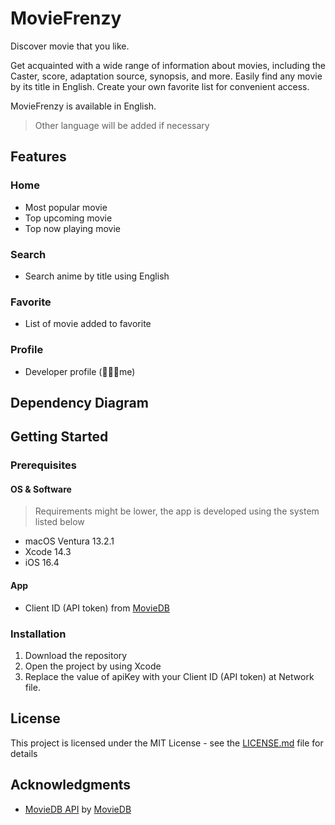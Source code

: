 <!-- ![Yume](readme/feature-graphic.jpg "Yume") -->

# MovieFrenzy
Discover movie that you like.

Get acquainted with a wide range of information about movies, including the Caster, score, adaptation source, synopsis, and more. Easily find any movie by its title in English. Create your own favorite list for convenient access.

MovieFrenzy is available in English.
> Other language will be added if necessary

## Features
<p align="center">
<!--  <img src="readme/screen-1.jpg" width="19%">
 <img src="readme/screen-2.jpg" width="19%">
 <img src="readme/screen-3.jpg" width="19%">
 <img src="readme/screen-4.jpg" width="19%">
 <img src="readme/screen-5.jpg" width="19%"> -->
</p>

### Home
- Most popular movie
- Top upcoming movie
- Top now playing movie

### Search
- Search anime by title using English

### Favorite
- List of movie added to favorite

### Profile
- Developer profile (🧑🏻‍💻me)

## Dependency Diagram
<!-- ![Yume Dependency Diagram](readme/dependency-diagram.png "Yume Dependency Diagram") -->

## Getting Started
### Prerequisites
#### OS & Software
> Requirements might be lower, the app is developed using the system listed below
* macOS Ventura 13.2.1
* Xcode 14.3
* iOS 16.4

#### App
* Client ID (API token) from [MovieDB](https://www.themoviedb.org/settings/api)

### Installation
1. Download the repository
2. Open the project by using Xcode
3. Replace the value of apiKey with your Client ID (API token) at Network file.

## License
This project is licensed under the MIT License - see the [LICENSE.md]() file for details

## Acknowledgments
* [MovieDB API](https://www.themoviedb.org/settings/api) by [MovieDB](https://www.themoviedb.org/)
